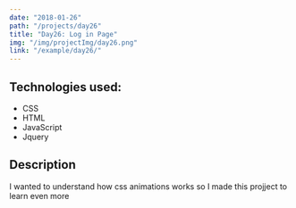 ```yaml
---
date: "2018-01-26"
path: "/projects/day26"
title: "Day26: Log in Page"
img: "/img/projectImg/day26.png"
link: "/example/day26/"
---
```


## Technologies used:

- CSS
- HTML
- JavaScript
- Jquery

## Description

I wanted to understand how css animations works so I made this projject to learn even more
